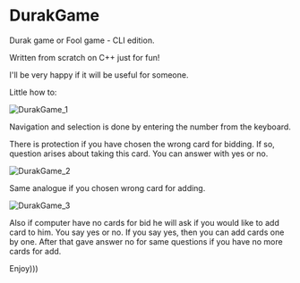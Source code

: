 # DurakGame
Durak game or Fool game - CLI edition.

Written from scratch on C++ just for fun!

I'll be very happy if it will be useful for someone.

Little how to:

![DurakGame_1](https://user-images.githubusercontent.com/128217174/235555561-512cfc83-3b69-41c6-b12b-4a5a5e93071d.jpg)

Navigation and selection is done by entering the number from the keyboard.

There is protection if you have chosen the wrong card for bidding. 
If so, question arises about taking this card.
You can answer with yes or no.

![DurakGame_2](https://user-images.githubusercontent.com/128217174/235555564-12e47bd9-c948-41f6-a22c-bf0d16e4d89f.jpg)

Same analogue if you chosen wrong card for adding.

![DurakGame_3](https://user-images.githubusercontent.com/128217174/235555565-8c1e34c1-7154-4719-9f0b-8109be8af7b4.jpg)

Also if computer have no cards for bid he will ask if you would like to add card to him.
You say yes or no.
If you say yes, then you can add cards one by one.
After that gave answer no for same questions if you have no more cards for add.

Enjoy)))

